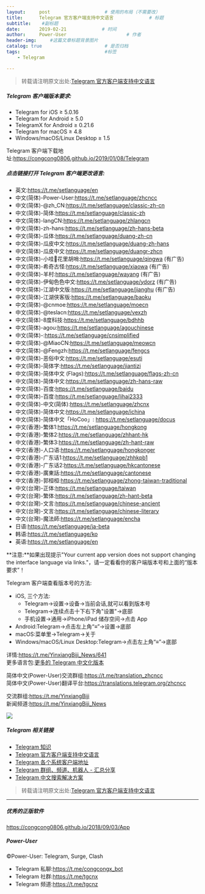 ```yaml
---
layout:     post                    # 使用的布局（不需要改）
title:      Telegram 官方客户端支持中文语言             # 标题 
subtitle:    #副标题
date:       2019-02-21             # 时间
author:     Power-User                      # 作者
header-img:     #这篇文章标题背景图片
catalog: true                       # 是否归档
tags:                               #标签
    - Telegram

---
```

> 转载请注明原文出处:[Telegram 官方客户端支持中文语言](https://congcong0806.github.io/2019/02/21/Telegram)

##### Telegram 客户端版本要求:
* Telegram for iOS ≥ 5.0.16
* Telegram for Android ≥ 5.0
* TelegramX for Android ≥ 0.21.6
* Telegram for macOS ≥ 4.8
* Windows/macOS/Linux Desktop ≥ 1.5

Telegram 客户端下载地址:<https://congcong0806.github.io/2019/01/08/Telegram>

##### 点击链接打开 Telegram 客户端更改语言:

* 英文:<https://t.me/setlanguage/en>
* 中文(简体)-Power-User:<https://t.me/setlanguage/zhcncc>
* 中文(简体)-@zh_CN:<https://t.me/setlanguage/classic-zh-cn>
* 中文(简体)-简体:<https://t.me/setlanguage/classic-zh>
* 中文(简体)-langCN:<https://t.me/setlanguage/zhlangcn>
* 中文(简体)-zh-hans:<https://t.me/setlanguage/zh-hans-beta>
* 中文(简体)-瓜体:<https://t.me/setlanguage/duang-zh-cn>
* 中文(简体)-瓜皮中文:<https://t.me/setlanguage/duang-zh-hans>
* 中文(简体)-瓜皮中文:<https://t.me/setlanguage/duangr-zhcn>
* 中文(简体)-小哇🐸花里胡哨:<https://t.me/setlanguage/qingwa> (有广告)
* 中文(简体)-希奇古怪:<https://t.me/setlanguage/xiaowa> (有广告)
* 中文(简体)-羊村:<https://t.me/setlanguage/wayang> (有广告)
* 中文(简体)-伊甸色色中文:<https://t.me/setlanguage/ydorz> (有广告)
* 中文(简体)-江湖中文版:<https://t.me/setlanguage/jianghu> (有广告)
* 中文(简体)-江湖侠客版:<https://t.me/setlanguage/baoku>
* 中文(简体)-@cnmoe:<https://t.me/setlanguage/moecn>
* 中文(简体)-@teslacn:<https://t.me/setlanguage/vexzh>
* 中文(简体)-8度科技:<https://t.me/setlanguage/bdhhb>
* 中文(简体)-agou:<https://t.me/setlanguage/agouchinese>
* 中文(简体)-:<https://t.me/setlanguage/cnsimplified>
* 中文(简体)-@MiaoCN:<https://t.me/setlanguage/meowcn>
* 中文(简体)-@Fengzh:<https://t.me/setlanguage/fengcs>
* 中文(简体)-恶俗中文:<https://t.me/setlanguage/esuti>
* 中文(简体)-简体字:<https://t.me/setlanguage/jiantizi>
* 中文(简体)-简体中文 (Flags):<https://t.me/setlanguage/flags-zh-cn>
* 中文(简体)-简体中文:<https://t.me/setlanguage/zh-hans-raw>
* 中文(简体)-百度:<https://t.me/setlanguage/baidu>
* 中文(简体)-百度:<https://t.me/setlanguage/lihai2333>
* 中文(简体)-中文(简体):<https://t.me/setlanguage/zhcnx>
* 中文(简体)-简体中文:<https://t.me/setlanguage/ichina>
* 中文(简体)-简体中文「HoCoo」: <https://t.me/setlanguage/docus>
* 中文(香港)-繁体1:<https://t.me/setlanguage/hongkong>
* 中文(香港)-繁体2:<https://t.me/setlanguage/zhhant-hk>
* 中文(香港)-繁体3:<https://t.me/setlanguage/zh-hant-raw>
* 中文(香港)-人口语:<https://t.me/setlanguage/hongkonger>
* 中文(香港)-广东话1:<https://t.me/setlanguage/zhhkpb1>
* 中文(香港)-广东话2:<https://t.me/setlanguage/hkcantonese>
* 中文(香港)-廣東話:<https://t.me/setlanguage/cantonese>
* 中文(香港)-郭桓桓:<https://t.me/setlanguage/zhong-taiwan-traditional>
* 中文(台灣)-正体:<https://t.me/setlanguage/taiwan>
* 中文(台灣)-繁体:<https://t.me/setlanguage/zh-hant-beta>
* 中文(台灣)-文言:<https://t.me/setlanguage/chinese-ancient>
* 中文(台灣)-文言:<https://t.me/setlanguage/chinese-literary>
* 中文(台灣)-魔法師:<https://t.me/setlanguage/encha>
* 日语:<https://t.me/setlanguage/ja-beta>
* 韩语:<https://t.me/setlanguage/ko>
* 英语:<https://t.me/setlanguage/en>

**注意:**如果出现提示"Your current app version does not support changing the interface language via links."，请一定看看你的客户端版本号和上面的“版本要求”！

Telegram 客户端查看版本号的方法:
* iOS, 三个方法:
	* Telegram→设置→设备→当前会话,就可以看到版本号
	* Telegram→连续点击十下右下角"设置"→底部
	* 手机设置→通用→iPhone/iPad 储存空间→点击 App
* Android:Telegram→点击左上角“≡”→设置→底部
* macOS:菜单里→Telegram→关于
* Windows/macOS/Linux Desktop:Telegram→点击左上角“≡”→底部

详情:<https://t.me/YinxiangBiji_News/641><br>
更多语言包:[更多的 Telegram 中文化版本](https://telegra.ph/%E6%9B%B4%E5%A4%9A%E7%9A%84-Telegram-%E4%B8%AD%E6%96%87%E5%8C%96%E7%89%88%E6%9C%AC-02-02)

简体中文(Power-User)交流群组:<https://t.me/translation_zhcncc><br>
简体中文(Power-User)翻译平台:<https://translations.telegram.org/zhcncc><br>

交流群组:<https://t.me/YinxiangBiji><br>
新闻频道:<https://t.me/YinxiangBiji_News>

![](https://i.v2ex.co/MRCsTvSz.jpeg)

##### Telegram 相关链接
* [Telegram 知识](https://congcong0806.github.io/2019/04/11/Telegram)
* [Telegram 官方客户端支持中文语言](https://congcong0806.github.io/2019/02/21/Telegram)
* [Telegram 各个系统客户端地址](https://congcong0806.github.io/2019/01/08/Telegram)
* [Telegram 群组、频道、机器人 - 汇总分享](https://congcong0806.github.io/2018/04/24/Telegram)
* [Telegram 中文搜索解决方案](https://congcong0806.github.io/2019/11/04/TelegramSearch)

> 转载请注明原文出处:[Telegram 官方客户端支持中文语言](https://congcong0806.github.io/2019/02/21/Telegram)

- - - -

##### 优秀的正版软件
<https://congcong0806.github.io/2018/09/03/App>

##### Power-User
&copy;Power-User: Telegram, Surge, Clash

* Telegram 私聊:<https://t.me/congcongx_bot>
* Telegram 社群:<https://t.me/tgcnx>
* Telegram 频道:<https://t.me/tgcnz>